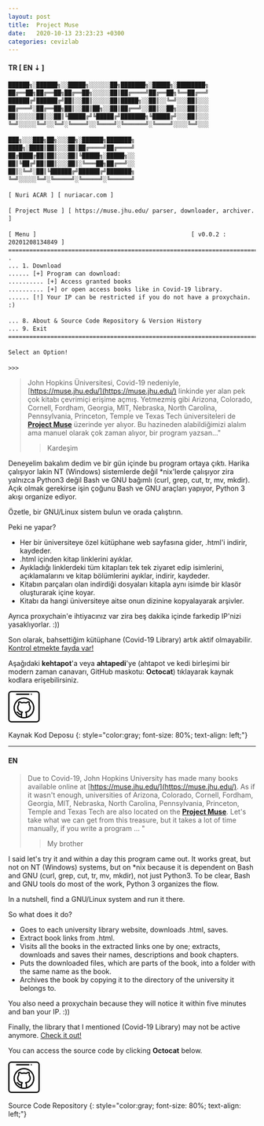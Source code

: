 ```yaml
---
layout: post
title:  Project Muse
date:   2020-10-13 23:23:23 +0300
categories: cevizlab
---
```


#### **TR [ EN ⇣ ]**

```
██████╗░██████╗░░█████╗░░░░░░██╗███████╗░█████╗░████████╗
██╔══██╗██╔══██╗██╔══██╗░░░░░██║██╔════╝██╔══██╗╚══██╔══╝
██████╔╝██████╔╝██║░░██║░░░░░██║█████╗░░██║░░╚═╝░░░██║░░░
██╔═══╝░██╔══██╗██║░░██║██╗░░██║██╔══╝░░██║░░██╗░░░██║░░░
██║░░░░░██║░░██║╚█████╔╝╚█████╔╝███████╗╚█████╔╝░░░██║░░░
╚═╝░░░░░╚═╝░░╚═╝░╚════╝░░╚════╝░╚══════╝░╚════╝░░░░╚═╝░░░

███╗░░░███╗██╗░░░██╗░██████╗███████╗
████╗░████║██║░░░██║██╔════╝██╔════╝
██╔████╔██║██║░░░██║╚█████╗░█████╗░░
██║╚██╔╝██║██║░░░██║░╚═══██╗██╔══╝░░
██║░╚═╝░██║╚██████╔╝██████╔╝███████╗
╚═╝░░░░░╚═╝░╚═════╝░╚═════╝░╚══════╝

[ Nuri ACAR ] [ nuriacar.com ]

[ Project Muse ] [ https://muse.jhu.edu/ parser, downloader, archiver. ]

[ Menu ]                                            [ v0.0.2 : 20201208134849 ]
===============================================================================
.
... 1. Download
...... [+] Program can download:
.......... [+] Access granted books
.......... [+] or open access books like in Covid-19 library. 
...... [!] Your IP can be restricted if you do not have a proxychain. :)

... 8. About & Source Code Repository & Version History
... 9. Exit
===============================================================================

Select an Option!

>>>
```

> John Hopkins Üniversitesi, Covid-19 nedeniyle,
> [https://muse.jhu.edu/](https://muse.jhu.edu/) linkinde yer alan pek çok
> kitabı çevrimiçi erişime açmış. Yetmezmiş gibi Arizona, Colorado, Cornell,
> Fordham, Georgia, MIT, Nebraska, North Carolina, Pennsylvania, Princeton,
> Temple ve Texas Tech üniversiteleri de **[Project
> Muse](https://muse.jhu.edu/)** üzerinde yer alıyor. Bu hazineden
> alabildiğimizi alalım ama manuel olarak çok zaman alıyor, bir program
> yazsan..."
>> Kardeşim

Deneyelim bakalım dedim ve bir gün içinde bu program ortaya çıktı. Harika
çalışıyor lakin NT (Windows) sistemlerde değil *nix'lerde çalışıyor zira
yalnızca Python3 değil Bash ve GNU bağımlı (curl, grep, cut, tr, mv, mkdir).
Açık olmak gerekirse işin çoğunu Bash ve GNU araçları yapıyor, Python 3 akışı
organize ediyor.

Özetle, bir GNU/Linux sistem bulun ve orada çalıştırın.

Peki ne yapar?

+ Her bir üniversiteye özel kütüphane web sayfasına gider, .html'i indirir,
  kaydeder.
+ .html içinden kitap linklerini ayıklar.
+ Ayıkladığı linklerdeki tüm kitapları tek tek ziyaret edip isimlerini,
  açıklamalarını ve kitap bölümlerini ayıklar, indirir, kaydeder.
+ Kitabın parçaları olan indirdiği dosyaları kitapla aynı isimde bir klasör
  oluşturarak içine koyar.
+ Kitabı da hangi üniversiteye aitse onun dizinine kopyalayarak arşivler.

Ayrıca proxychain'e ihtiyacınız var zira beş dakika içinde farkedip IP'nizi
yasaklıyorlar. :))

Son olarak, bahsettiğim kütüphane (Covid-19 Library) artık aktif olmayabilir.
[Kontrol etmekte fayda
var!](https://about.muse.jhu.edu/resources/freeresourcescovid19/)

Aşağıdaki **kehtapot**'a veya **ahtapedi**'ye (ahtapot ve kedi birleşimi bir
modern zaman canavarı, GitHub maskotu: **Octocat**) tıklayarak kaynak kodlara
erişebilirsiniz.

[![Project Muse GitHub](/assets/img/github-icon.png "Project Muse GitHub")](https://github.com/nuriacar/project_muse)

Kaynak Kod Deposu
{: style="color:gray; font-size: 80%; text-align: left;"}

---

#### **EN**

> Due to Covid-19, John Hopkins University has made many books available
> online at [https://muse.jhu.edu/](https://muse.jhu.edu/). As if it wasn't
> enough, universities of Arizona, Colorado, Cornell, Fordham, Georgia, MIT,
> Nebraska, North Carolina, Pennsylvania, Princeton, Temple and Texas Tech are
> also located on the **[Project Muse](https://muse.jhu.edu/)**. Let's take
> what we can get from this treasure, but it takes a lot of time manually, if
> you write a program ... "
>> My brother

I said let's try it and within a day this program came out. It works great,
but not on NT (Windows) systems, but on *nix because it is dependent on Bash
and GNU (curl, grep, cut, tr, mv, mkdir), not just Python3. To be clear, Bash
and GNU tools do most of the work, Python 3 organizes the flow.

In a nutshell, find a GNU/Linux system and run it there.

So what does it do?

+ Goes to each university library website, downloads .html, saves.
+ Extract book links from .html.
+ Visits all the books in the extracted links one by one; extracts, downloads
  and saves their names, descriptions and book chapters.
+ Puts the downloaded files, which are parts of the book, into a folder with
  the same name as the book.
+ Archives the book by copying it to the directory of the university it
  belongs to.

You also need a proxychain because they will notice it within five minutes and
ban your IP. :))

Finally, the library that I mentioned (Covid-19 Library) may not be active
anymore. [Check it
out!](https://about.muse.jhu.edu/resources/freeresourcescovid19/)

You can access the source code by clicking **Octocat** below.

[![Project Muse GitHub](/assets/img/github-icon.png "Project Muse GitHub")](https://github.com/nuriacar/project_muse)

Source Code Repository
{: style="color:gray; font-size: 80%; text-align: left;"}

